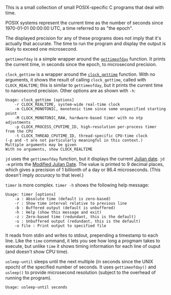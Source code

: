This is a small collection of small POSIX-specific C programs that
deal with time.

POSIX systems represent the current time as the number of seconds
since 1970-01-01 00:00:00 UTC, a time referred to as "the epoch".

The displayed precision for any of these programs does not imply that
it's actually that accurate.  The time to run the program and display
the output is likely to exceed one microsecond.

`gettimeofday` is a simple wrapper around the
[`gettimeofday`](http://linuxmanpages.com/man2/gettimeofday.2.php)
function.  It prints the current time, in seconds since the epoch,
to microsecond precision.

`clock_gettime` is a wrapper around the
[`clock_gettime`](http://linuxmanpages.com/man3/clock_gettime.3.php)
function.  With no arguments, it shows the result of calling
`clock_gettime`, called with `CLOCK_REALTIME`; this is similar to
`gettimeofday`, but it prints the current time to nanosecond precision.
Other options are as shown with `-h`:

    Usage: clock_gettime [options]
        -r CLOCK_REALTIME, system-wide real-time clock
        -m CLOCK_MONOTONIC, monotonic time since some unspecified starting point
        -M CLOCK_MONOTONIC_RAW, hardware-based timer with no ntp adjustments
        -p CLOCK_PROCESS_CPUTIME_ID, high-resolution per-process timer from the CPU
        -t CLOCK_THREAD_CPUTIME_ID, thread-specific CPU-time clock
    (-p and -t are not particularly meaningful in this context.)
    Multiple arguments may be given
    With no arguments, show CLOCK_REALTIME

`jd` uses the `gettimeofday` function, but it displays the current
[Julian date](http://en.wikipedia.org/wiki/Julian_day).
`jd -m` prints the [Modified Julian
Date](http://en.wikipedia.org/wiki/Julian_day#Alternatives).
The value is printed to 9 decimal places, which gives a precision
of 1 billionth of a day or 86.4 microseconds.  (This doesn't imply
*accuracy* to that level.)

`timer` is more complex.  `timer -h` shows the following help message:

    Usage: timer [options]
        -a : Absolute time (default is zero-based)
        -r : Show time interval relative to previous line
        -b : Buffered output (default is unbuffered)
        -h : Help (show this message and exit)
        -z : Zero-based time (redundant, this is the default)
        -u : Unbuffered output (redundant, this is the default)
        -o file : Print output to specified file

It reads from stdin and writes to stdout, prepending a timestamp to
each line.  Like the `time` command, it lets you see how long a progmam
takes to execute, but unlike `time` it shows timing information for
each line of ouput (and doesn't show CPU time).

`usleep-until` sleeps until the next multiple (in seconds since
the UNIX epoch) of the specified number of seconds.  It uses
`gettimeofday()` and `usleep()` to provide microsecond resolution
(subject to the overhead of running the program).

    Usage: usleep-until seconds
